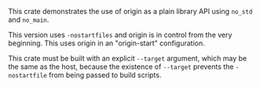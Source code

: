 This crate demonstrates the use of origin as a plain library API using
`no_std` and `no_main`.

This version uses `-nostartfiles` and origin is in control from the very
beginning. This uses origin in an "origin-start" configuration.

This crate must be built with an explicit `--target` argument, which may be
the same as the host, because the existence of `--target` prevents the
`-nostartfile` from being passed to build scripts.
